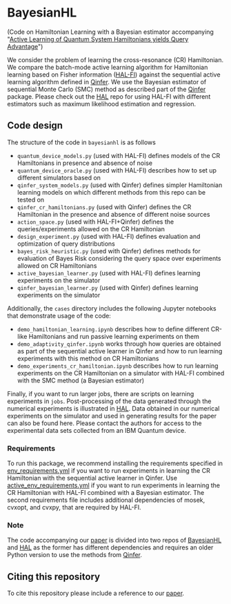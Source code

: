 # BayesianHL
(Code on Hamiltonian Learning with a Bayesian estimator accompanying "[Active Learning of Quantum System Hamiltonians yields Query Advantage](https://arxiv.org/abs/2112.14553)")

We consider the problem of learning the cross-resonance (CR) Hamiltonian. We compare the batch-mode active learning algorithm for Hamiltonian learning based on Fisher information
([HAL-FI](https://github.com/arkopaldutt/HAL)) against the sequential active learning algorithm defined in [Qinfer](https://arxiv.org/abs/1610.00336). We use the Bayesian estimator of sequential
Monte Carlo (SMC) method as described part of the [Qinfer](https://github.com/QInfer/python-qinfer) package. Please check out the [HAL](https://github.com/arkopaldutt/HAL) repo for using HAL-FI with different estimators such as
maximum likelihood estimation and regression.

## Code design

The structure of the code in `bayesianhl` is as follows
* `quantum_device_models.py` (used with HAL-FI) defines models of the CR Hamiltonians in presence and absence of noise
* `quantum_device_oracle.py` (used with HAL-FI) describes how to set up different simulators based on  
* `qinfer_system_models.py` (used with Qinfer) defines simpler Hamiltonian learning models on which different methods from this repo can be tested on
* `qinfer_cr_hamiltonians.py` (used with Qinfer) defines the CR Hamiltonian in the presence and absence of different noise sources 
* `action_space.py` (used with HAL-FI+Qinfer) defines the queries/experiments allowed on the CR Hamiltonian
* `design_experiment.py` (used with HAL-FI) defines evaluation and optimization of query distributions
* `bayes_risk_heuristic.py` (used with Qinfer) defines methods for evaluation of Bayes Risk considering the query space over experiments allowed on CR Hamiltonians 
* `active_bayesian_learner.py` (used with HAL-FI) defines learning experiments on the simulator
* `qinfer_bayesian_learner.py` (used with Qinfer) defines learning experiments on the simulator

Additionally, the `cases` directory includes the following Jupyter notebooks that demonstrate usage of the code:
* `demo_hamiltonian_learning.ipynb` describes how to define different CR-like Hamiltonians and run passive learning experiments on them
* `demo_adaptivity_qinfer.ipynb` works through how queries are obtained as part of the sequential active learner in Qinfer and how to run learning experiments with this method on CR Hamiltonians
* `demo_experiments_cr_hamiltonian.ipynb` describes how to run learning experiments on the CR Hamiltonian on a simulator with HAL-FI combined with the SMC method (a Bayesian estimator)

Finally, if you want to run larger jobs, there are scripts on learning experiments in `jobs`. Post-processing of the data generated through the numerical experiments is illustrated in [HAL](https://github.com/arkopaldutt/HAL). Data obtained in our numerical experiments on the simulator and used in generating results for the paper can also be found here.
Please contact the authors for access to the experimental data sets collected from an IBM Quantum device.

### Requirements

To run this package, we recommend installing the requirements specified in [env_requirements.yml](https://github.com/arkopaldutt/BayesianHL/blob/main/env_requirements.yml) if you
want to run experiments in learning the CR Hamiltonian with the sequential active learner in Qinfer. Use [active_env_requirements.yml](https://github.com/arkopaldutt/BayesianHL/blob/main/active_env_requirements.yml)
if you want to run experiments in learning the CR Hamiltonian with HAL-FI combined with a Bayesian estimator. The second requirements file 
includes additional dependencies of mosek, cvxopt, and cvxpy, that are required by HAL-FI.

### Note
The code accompanying our [paper](https://arxiv.org/abs/2112.14553) is divided into two repos of [BayesianHL](https://github.com/arkopaldutt/BayesianHL) and [HAL](https://github.com/arkopaldutt/HAL) as
the former has different dependencies and requires an older Python version to use the methods from [Qinfer](https://github.com/QInfer/python-qinfer).

## Citing this repository

To cite this repository please include a reference to our [paper](https://arxiv.org/abs/2112.14553).

